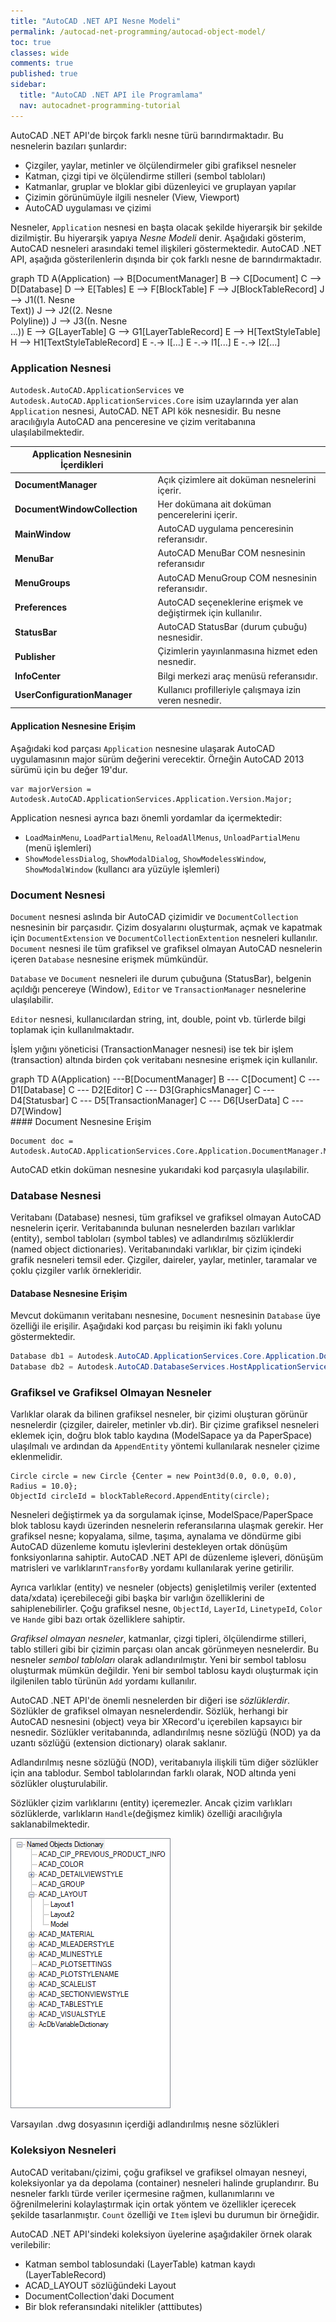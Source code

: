 ```yaml
---
title: "AutoCAD .NET API Nesne Modeli"
permalink: /autocad-net-programming/autocad-object-model/
toc: true
classes: wide
comments: true
published: true
sidebar:
  title: "AutoCAD .NET API ile Programlama"
  nav: autocadnet-programming-tutorial
---
```

AutoCAD .NET API'de birçok farklı nesne türü barındırmaktadır. Bu nesnelerin bazıları şunlardır: 

- Çizgiler, yaylar, metinler ve ölçülendirmeler gibi grafiksel nesneler 
- Katman, çizgi tipi ve ölçülendirme stilleri (sembol tabloları)
- Katmanlar, gruplar ve bloklar gibi düzenleyici ve gruplayan yapılar
- Çizimin görünümüyle ilgili nesneler (View, Viewport)
- AutoCAD uygulaması ve çizimi

Nesneler, `Application` nesnesi en başta olacak şekilde hiyerarşik bir şekilde dizilmiştir. Bu hiyerarşik yapıya *Nesne Modeli* denir. Aşağıdaki gösterim, AutoCAD nesneleri arasındaki temel ilişkileri göstermektedir. AutoCAD .NET API, aşağıda gösterilenlerin dışında bir çok farklı nesne de barındırmaktadır.

<div class="mermaid">
graph TD
A(Application) --> B[DocumentManager]
B --> C[Document]
C --> D[Database]
D --> E[Tables]
E --> F[BlockTable]
F --> J[BlockTableRecord]
J --> J1((1. Nesne<br>Text))
J --> J2((2. Nesne<br>Polyline))
J --> J3((n. Nesne<br>...))
E --> G[LayerTable]
G --> G1[LayerTableRecord]
E --> H[TextStyleTable]
H --> H1[TextStyleTableRecord]
E -.-> I[...]
E -.-> I1[...]
E -.-> I2[...]
</div>

### Application Nesnesi

`Autodesk.AutoCAD.ApplicationServices` ve `Autodesk.AutoCAD.ApplicationServices.Core` isim uzaylarında yer alan `Application` nesnesi, AutoCAD. NET API kök nesnesidir. Bu nesne aracılığıyla AutoCAD ana penceresine ve çizim veritabanına ulaşılabilmektedir.

|Application Nesnesinin İçerdikleri||
| ---------------------------- | --------------- |
| **DocumentManager**    |   Açık çizimlere ait doküman nesnelerini içerir.   |
| **DocumentWindowCollection** | Her dokümana ait doküman pencerelerini içerir. |
| **MainWindow** | AutoCAD uygulama penceresinin referansıdır. |
| **MenuBar** | AutoCAD MenuBar COM nesnesinin referansıdır |
| **MenuGroups** | AutoCAD MenuGroup COM nesnesinin referansıdır. |
| **Preferences** | AutoCAD seçeneklerine erişmek ve değiştirmek için kullanılır. |
| **StatusBar** | AutoCAD StatusBar (durum çubuğu) nesnesidir. |
| **Publisher** | Çizimlerin yayınlanmasına hizmet eden nesnedir. |
| **InfoCenter** | Bilgi merkezi araç menüsü referansıdır. |
| **UserConfigurationManager** | Kullanıcı profilleriyle çalışmaya izin veren nesnedir. |

#### Application Nesnesine Erişim

Aşağıdaki kod parçası `Application` nesnesine ulaşarak AutoCAD uygulamasının major sürüm değerini verecektir. Örneğin AutoCAD 2013 sürümü için bu değer 19'dur.

```
var majorVersion = Autodesk.AutoCAD.ApplicationServices.Application.Version.Major;
```
Application nesnesi ayrıca bazı önemli yordamlar da içermektedir:

- `LoadMainMenu`, `LoadPartialMenu`, `ReloadAllMenus`, `UnloadPartialMenu` (menü işlemleri)
- `ShowModelessDialog`, `ShowModalDialog`, `ShowModelessWindow`, `ShowModalWindow` (kullancı ara yüzüyle işlemleri)

### Document Nesnesi

`Document` nesnesi aslında bir AutoCAD çizimidir ve `DocumentCollection` nesnesinin bir parçasıdır. Çizim dosyalarını oluşturmak, açmak ve kapatmak için `DocumentExtension` ve `DocumentCollectionExtention` nesneleri kullanılır. `Document` nesnesi ile tüm grafiksel ve grafiksel olmayan AutoCAD nesnelerin içeren `Database` nesnesine erişmek mümkündür. 

`Database` ve `Document` nesneleri ile durum çubuğuna (StatusBar), belgenin açıldığı pencereye (Window), `Editor` ve `TransactionManager` nesnelerine ulaşılabilir. 

`Editor` nesnesi, kullanıcılardan string, int, double, point vb. türlerde bilgi toplamak için kullanılmaktadır. 

İşlem yığını yöneticisi (TransactionManager nesnesi) ise tek bir işlem (transaction) altında birden çok veritabanı nesnesine erişmek için kullanılır.

<div class="mermaid">
graph TD
A(Application) ---B[DocumentManager]
B --- C[Document]
C --- D1[Database]
C --- D2[Editor]
C --- D3[GraphicsManager]
C --- D4[Statusbar]
C --- D5[TransactionManager]
C --- D6[UserData]
C --- D7[Window]
</div>
#### Document Nesnesine Erişim

```
Document doc = Autodesk.AutoCAD.ApplicationServices.Core.Application.DocumentManager.MdiActiveDocument;
```

AutoCAD etkin doküman nesnesine yukarıdaki kod parçasıyla ulaşılabilir.

### Database Nesnesi

Veritabanı (Database) nesnesi, tüm grafiksel ve grafiksel olmayan AutoCAD nesnelerin içerir. Veritabanında bulunan nesnelerden bazıları varlıklar (entity), sembol tabloları (symbol tables) ve adlandırılmış sözlüklerdir (named object dictionaries). Veritabanındaki varlıklar, bir çizim içindeki grafik nesneleri temsil eder. Çizgiler, daireler, yaylar, metinler, taramalar ve çoklu çizgiler varlık örnekleridir.

#### Database Nesnesine Erişim

Mevcut dokümanın veritabanı nesnesine, `Document` nesnesinin `Database` üye özelliği ile erişilir. Aşağıdaki kod parçası bu reişimin iki faklı yolunu göstermektedir.

```c#
Database db1 = Autodesk.AutoCAD.ApplicationServices.Core.Application.DocumentManager.MdiActiveDocument.Database;
Database db2 = Autodesk.AutoCAD.DatabaseServices.HostApplicationServices.WorkingDatabase;
```

### Grafiksel ve Grafiksel Olmayan Nesneler

Varlıklar olarak da bilinen grafiksel nesneler, bir çizimi oluşturan görünür nesnelerdir (çizgiler, daireler, metinler vb.dir). Bir çizime grafiksel nesneleri eklemek için, doğru blok tablo kaydına (ModelSapace ya da PaperSpace) ulaşılmalı ve ardından da  `AppendEntity` yöntemi kullanılarak nesneler çizime eklenmelidir. 

```
Circle circle = new Circle {Center = new Point3d(0.0, 0.0, 0.0), Radius = 10.0};
ObjectId circleId = blockTableRecord.AppendEntity(circle);
```

Nesneleri değiştirmek ya da sorgulamak içinse, ModelSpace/PaperSpace blok tablosu kaydı üzerinden nesnelerin referansılarına ulaşmak gerekir. Her grafiksel nesne; kopyalama, silme, taşıma, aynalama ve döndürme gibi AutoCAD düzenleme komutu işlevlerini destekleyen ortak dönüşüm fonksiyonlarına sahiptir. AutoCAD .NET API de düzenleme işleveri, dönüşüm matrisleri ve varlıkların`TransforBy` yordamı kullanılarak yerine getirilir.

Ayrıca varlıklar (entity) ve nesneler (objects) genişletilmiş veriler (extented data/xdata)  içerebileceği gibi başka bir varlığın özelliklerini de sahiplenebilirler. Çoğu grafiksel nesne, `ObjectId`,  `LayerId`, `LinetypeId`, `Color` ve `Hande` gibi bazı ortak özelliklere sahiptir. 

*Grafiksel olmayan nesneler*, katmanlar, çizgi tipleri, ölçülendirme stilleri, tablo stilleri gibi bir çizimin parçası olan ancak görünmeyen nesnelerdir. Bu nesneler *sembol tabloları* olarak adlandırılmıştır. Yeni bir sembol tablosu oluşturmak mümkün değildir. Yeni bir sembol tablosu kaydı oluşturmak için ilgilenilen tablo türünün `Add` yordamı kullanılır.

AutoCAD .NET API'de önemli nesnelerden bir diğeri ise *sözlüklerdir*. Sözlükler de grafiksel olmayan nesnelerdendir. Sözlük, herhangi bir AutoCAD nesnesini (object) veya bir XRecord'u içerebilen kapsayıcı bir nesnedir. Sözlükler veritabanında, adlandırılmış nesne sözlüğü (NOD) ya da uzantı sözlüğü (extension dictionary) olarak saklanır. 

Adlandırılmış nesne sözlüğü (NOD), veritabanıyla ilişkili tüm diğer sözlükler için ana tablodur. Sembol tablolarından farklı olarak, NOD altında yeni sözlükler oluşturulabilir. 

Sözlükler çizim varlıklarını (entity) içeremezler. Ancak çizim varlıkları sözlüklerde, varlıkların `Handle`(değişmez kimlik) özelliği aracılığıyla saklanabilmektedir.

![Şekil-1](/assets/images/default-dwg-nod.png)

<figcaption>Varsayılan .dwg dosyasının içerdiği adlandırılmış nesne sözlükleri</figcaption>

### Koleksiyon Nesneleri

AutoCAD veritabanı/çizimi, çoğu grafiksel ve grafiksel olmayan nesneyi, koleksiyonlar ya da depolama (container) nesneleri halinde gruplandırır. Bu nesneler farklı türde veriler içermesine rağmen, kullanımlarını ve öğrenilmelerini kolaylaştırmak için ortak yöntem ve özellikler içerecek şekilde tasarlanmıştır. `Count` özelliği ve `Item` işlevi bu durumun bir örneğidir. 

AutoCAD .NET API'sindeki koleksiyon üyelerine aşağıdakiler örnek olarak verilebilir: 

- Katman sembol tablosundaki (LayerTable) katman kaydı (LayerTableRecord)
- ACAD_LAYOUT sözlüğündeki Layout
- DocumentCollection'daki Document
- Bir blok referansındaki nitelikler (atttibutes)
